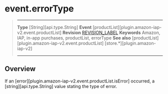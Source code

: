 # event.errorType

> --------------------- ------------------------------------------------------------------------------------------
> __Type__              [String][api.type.String]
> __Event__             [productList][plugin.amazon-iap-v2.event.productList]
> __Revision__          [REVISION_LABEL](REVISION_URL)
> __Keywords__          Amazon, IAP, in-app purchases, productList, errorType
> __See also__			[productList][plugin.amazon-iap-v2.event.productList]
>						[store.*][plugin.amazon-iap-v2]
> --------------------- ------------------------------------------------------------------------------------------

## Overview

If an [error][plugin.amazon-iap-v2.event.productList.isError] occurred, a [string][api.type.String] value stating the type of error.
